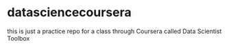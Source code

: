 # datasciencecoursera
this is just a practice repo for a class through Coursera called Data Scientist Toolbox

